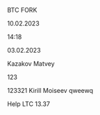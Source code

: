    BTC FORK

   10.02.2023

14:18

03.02.2023

Kazakov Matvey

123


123321
    Kirill Moiseev
qweewq

Help
LTC
   13.37